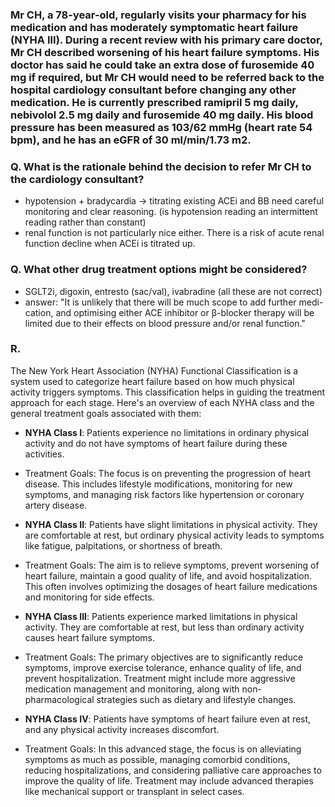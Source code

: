 ### Mr CH, a 78-year-old, regularly visits your pharmacy for his medication and has moderately symptomatic heart failure (NYHA III). During a recent review with his primary care doctor, Mr CH described worsening of his heart failure symptoms. His doctor has said he could take an extra dose of furosemide 40 mg if required, but Mr CH would need to be referred back to the hospital cardiology consultant before changing any other medication. He is currently prescribed ramipril 5 mg daily, nebivolol 2.5 mg daily and furosemide 40 mg daily. His blood pressure has been measured as 103/62 mmHg (heart rate 54 bpm), and he has an eGFR of 30 ml/min/1.73 m2.

### Q. What is the rationale behind the decision to refer Mr CH to the cardiology consultant?

- hypotension + bradycardia -> titrating existing ACEi and BB need careful monitoring and clear reasoning. (is hypotension reading an intermittent reading rather than constant)
- renal function is not particularly nice either. There is a risk of acute renal function decline when ACEi is titrated up.


### Q. What other drug treatment options might be considered?

- SGLT2i, digoxin, entresto (sac/val), ivabradine (all these are not correct)
- answer: "It is unlikely that there will be much scope to add further medi- cation, and optimising either ACE inhibitor or β-blocker therapy will be limited due to their effects on blood pressure and/or renal function."


### R.

The New York Heart Association (NYHA) Functional Classification is a system used to categorize heart failure based on how much physical activity triggers symptoms. This classification helps in guiding the treatment approach for each stage. Here's an overview of each NYHA class and the general treatment goals associated with them:

- **NYHA Class I**: Patients experience no limitations in ordinary physical activity and do not have symptoms of heart failure during these activities.

- Treatment Goals: The focus is on preventing the progression of heart disease. This includes lifestyle modifications, monitoring for new symptoms, and managing risk factors like hypertension or coronary artery disease.

- **NYHA Class II**: Patients have slight limitations in physical activity. They are comfortable at rest, but ordinary physical activity leads to symptoms like fatigue, palpitations, or shortness of breath.

- Treatment Goals: The aim is to relieve symptoms, prevent worsening of heart failure, maintain a good quality of life, and avoid hospitalization. This often involves optimizing the dosages of heart failure medications and monitoring for side effects.

- **NYHA Class III**: Patients experience marked limitations in physical activity. They are comfortable at rest, but less than ordinary activity causes heart failure symptoms.

- Treatment Goals: The primary objectives are to significantly reduce symptoms, improve exercise tolerance, enhance quality of life, and prevent hospitalization. Treatment might include more aggressive medication management and monitoring, along with non-pharmacological strategies such as dietary and lifestyle changes.

- **NYHA Class IV**: Patients have symptoms of heart failure even at rest, and any physical activity increases discomfort.

- Treatment Goals: In this advanced stage, the focus is on alleviating symptoms as much as possible, managing comorbid conditions, reducing hospitalizations, and considering palliative care approaches to improve the quality of life. Treatment may include advanced therapies like mechanical support or transplant in select cases.